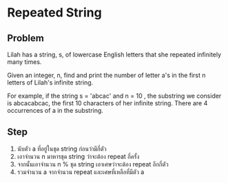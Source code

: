 # Repeated String
## Problem
Lilah has a string, s, of lowercase English letters that she repeated infinitely many times.

Given an integer, n, find and print the number of letter a's in the first n letters of Lilah's infinite string.

For example, if the string s = 'abcac' and n = 10 , the substring we consider is abcacabcac, the first 10 characters of her infinite string. There are 4 occurrences of a in the substring.

## Step
1. นับตัว a ที่อยู่ในชุด string ก่อนว่ามีกี่ตัว
2. เอาจำนวน n มาหารชุด string ว่าจะต้อง repeat กี่ครั้ง
3. จากนั้นเอาจำนวน n % ชุด string เอาเศษว่าจะต้อง repeat อีกกี่ตัว
4. รวมจำนวน a จากจำนวน repeat และเศษที่เหลือที่มีตัว a
